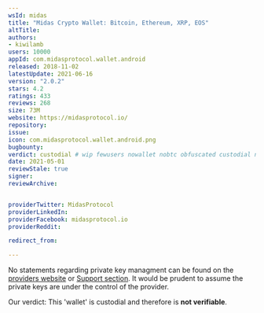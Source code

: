 ```yaml
---
wsId: midas
title: "Midas Crypto Wallet: Bitcoin, Ethereum, XRP, EOS"
altTitle: 
authors:
- kiwilamb
users: 10000
appId: com.midasprotocol.wallet.android
released: 2018-11-02
latestUpdate: 2021-06-16
version: "2.0.2"
stars: 4.2
ratings: 433
reviews: 268
size: 73M
website: https://midasprotocol.io/
repository: 
issue: 
icon: com.midasprotocol.wallet.android.png
bugbounty: 
verdict: custodial # wip fewusers nowallet nobtc obfuscated custodial nosource nonverifiable reproducible bounty defunct
date: 2021-05-01
reviewStale: true
signer: 
reviewArchive:


providerTwitter: MidasProtocol
providerLinkedIn: 
providerFacebook: midasprotocol.io
providerReddit: 

redirect_from:

---
```



No statements regarding private key managment can be found on the [providers website](https://midasprotocol.io/) or [Support section](https://support.midasprotocol.io/hc/en-us).
It would be prudent to assume the private keys are under the control of the provider.


Our verdict: This 'wallet' is custodial and therefore is **not verifiable**.
